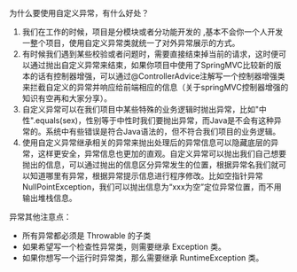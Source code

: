 为什么要使用自定义异常，有什么好处？  

1. 我们在工作的时候，项目是分模块或者分功能开发的 ,基本不会你一个人开发一整个项目，使用自定义异常类就统一了对外异常展示的方式。
1. 有时候我们遇到某些校验或者问题时，需要直接结束掉当前的请求，这时便可以通过抛出自定义异常来结束，如果你项目中使用了SpringMVC比较新的版本的话有控制器增强，可以通过@ControllerAdvice注解写一个控制器增强类来拦截自定义的异常并响应给前端相应的信息（关于springMVC控制器增强的知识有空再和大家分享）。
1. 自定义异常可以在我们项目中某些特殊的业务逻辑时抛出异常，比如"中性".equals(sex)，性别等于中性时我们要抛出异常，而Java是不会有这种异常的。系统中有些错误是符合Java语法的，但不符合我们项目的业务逻辑。
1. 使用自定义异常继承相关的异常来抛出处理后的异常信息可以隐藏底层的异常，这样更安全，异常信息也更加的直观。自定义异常可以抛出我们自己想要抛出的信息，可以通过抛出的信息区分异常发生的位置，根据异常名我们就可以知道哪里有异常，根据异常提示信息进行程序修改。比如空指针异常NullPointException，我们可以抛出信息为“xxx为空”定位异常位置，而不用输出堆栈信息。

异常其他注意点： 

* 所有异常都必须是 Throwable 的子类
* 如果希望写一个检查性异常类，则需要继承 Exception 类。
* 如果你想写一个运行时异常类，那么需要继承 RuntimeException 类。